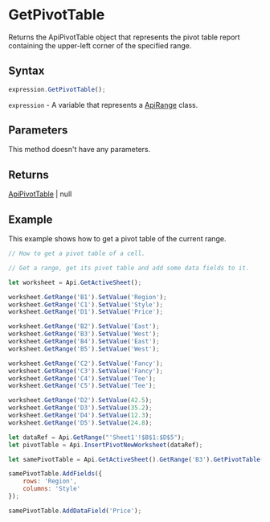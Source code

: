 # GetPivotTable

Returns the ApiPivotTable object that represents the pivot table report containing the upper-left corner of the specified range.

## Syntax

```javascript
expression.GetPivotTable();
```

`expression` - A variable that represents a [ApiRange](../ApiRange.md) class.

## Parameters

This method doesn't have any parameters.

## Returns

[ApiPivotTable](../../ApiPivotTable/ApiPivotTable.md) \| null

## Example

This example shows how to get a pivot table of the current range.

```javascript editor-xlsx
// How to get a pivot table of a cell.

// Get a range, get its pivot table and add some data fields to it.

let worksheet = Api.GetActiveSheet();

worksheet.GetRange('B1').SetValue('Region');
worksheet.GetRange('C1').SetValue('Style');
worksheet.GetRange('D1').SetValue('Price');

worksheet.GetRange('B2').SetValue('East');
worksheet.GetRange('B3').SetValue('West');
worksheet.GetRange('B4').SetValue('East');
worksheet.GetRange('B5').SetValue('West');

worksheet.GetRange('C2').SetValue('Fancy');
worksheet.GetRange('C3').SetValue('Fancy');
worksheet.GetRange('C4').SetValue('Tee');
worksheet.GetRange('C5').SetValue('Tee');

worksheet.GetRange('D2').SetValue(42.5);
worksheet.GetRange('D3').SetValue(35.2);
worksheet.GetRange('D4').SetValue(12.3);
worksheet.GetRange('D5').SetValue(24.8);

let dataRef = Api.GetRange("'Sheet1'!$B$1:$D$5");
let pivotTable = Api.InsertPivotNewWorksheet(dataRef);

let samePivotTable = Api.GetActiveSheet().GetRange('B3').GetPivotTable();

samePivotTable.AddFields({
    rows: 'Region',
    columns: 'Style'
});

samePivotTable.AddDataField('Price');
```
